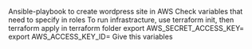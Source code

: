 Ansible-playbook to create wordpress site in AWS
Check variables that need to specify in roles
To run infrastracture, use terraform init, then terraform apply in terraform folder
export AWS_SECRET_ACCESS_KEY=
export AWS_ACCESS_KEY_ID=
Give this variables